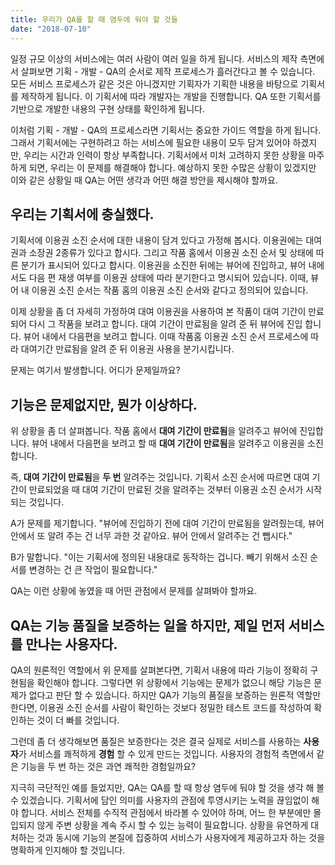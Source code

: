 ```yaml
---
title: 우리가 QA를 할 때 염두에 둬야 할 것들
date: "2018-07-10"
---
```


일정 규모 이상의 서비스에는 여러 사람이 여러 일을 하게 됩니다. 서비스의 제작 측면에서 살펴보면 기획 - 개발 - QA의 순서로 제작 프로세스가 흘러간다고 볼 수 있습니다. 모든 서비스 프로세스가 같은 것은 아니겠지만 기획자가 기획한 내용을 바탕으로 기획서를 제작하게 됩니다. 이 기획서에 따라 개발자는 개발을 진행합니다. QA 또한 기획서를 기반으로 개발한 내용의 구현 상태를 확인하게 됩니다.

이처럼 기획 - 개발 - QA의 프로세스라면 기획서는 중요한 가이드 역할을 하게 됩니다. 그래서 기획서에는 구현하려고 하는 서비스에 필요한 내용이 모두 담겨 있어야 하겠지만, 우리는 시간과 인력이 항상 부족합니다. 기획서에서 미처 고려하지 못한 상황을 마주하게 되면, 우리는 이 문제를 해결해야 합니다. 예상하지 못한 수많은 상황이 있겠지만 이와 같은 상황일 때 QA는 어떤 생각과 어떤 해결 방안을 제시해야 할까요. 

## 우리는 기획서에 충실했다.  

기획서에 이용권 소진 순서에 대한 내용이 담겨 있다고 가정해 봅시다. 이용권에는 대여권과 소장권 2종류가 있다고 합시다. 그리고 작품 홈에서 이용권 소진 순서 및 상태에 따른 분기가 표시되어 있다고 합시다. 이용권을 소진한 뒤에는 뷰어에 진입하고, 뷰어 내에서도 다음 편 재생 여부를 이용권 상태에 따라 분기한다고 명시되어 있습니다. 이때, 뷰어 내 이용권 소진 순서는 작품 홈의 이용권 소진 순서와 같다고 정의되어 있습니다. 

이제 상황을 좀 더 자세히 가정하여 대여 이용권을 사용하여 본 작품이 대여 기간이 만료되어 다시 그 작품을 보려고 합니다. 대여 기간이 만료됨을 알려 준 뒤 뷰어에 진입 합니다. 뷰어 내에서 다음편을 보려고 합니다. 이때 작품홈 이용권 소진 순서 프로세스에 따라 대여기간 만료됨을 알려 준 뒤 이용권 사용을 분기시킵니다. 

문제는 여기서 발생합니다. 어디가 문제일까요? 

## 기능은 문제없지만, 뭔가 이상하다. 

위 상황을 좀 더 살펴봅니다. 작품 홈에서 **대여 기간이 만료됨**을 알려주고 뷰어에 진입합니다. 뷰어 내에서 다음편을 보려고 할 때 **대여 기간이 만료됨**을 알려주고 이용권을 소진합니다. 

즉, **대여 기간이 만료됨**을 **두 번** 알려주는 것입니다. 기획서 소진 순서에 따르면 대여 기간이 만료되었을 때 대여 기간이 만료된 것을 알려주는 것부터 이용권 소진 순서가 시작되는 것입니다. 

A가 문제를 제기합니다. "뷰어에 진입하기 전에 대여 기간이 만료됨을 알려줬는데, 뷰어 안에서 또 알려 주는 건 너무 과한 것 같아요. 뷰어 안에서 알려주는 건 뺍시다."

B가 말합니다. "이는 기획서에 정의된 내용대로 동작하는 겁니다. 빼기 위해서 소진 순서를 변경하는 건 큰 작업이 필요합니다." 

QA는 이런 상황에 놓였을 때 어떤 관점에서 문제를 살펴봐야 할까요.

## QA는 기능 품질을 보증하는 일을 하지만, 제일 먼저 서비스를 만나는 사용자다. 

QA의 원론적인 역할에서 위 문제를 살펴본다면, 기획서 내용에 따라 기능이 정확히 구현됨을 확인해야 합니다. 그렇다면 위 상황에서 기능에는 문제가 없으니 해당 기능은 문제가 없다고 판단 할 수 있습니다. 하지만 QA가 기능의 품질을 보증하는 원론적 역할만 한다면, 이용권 소진 순서를 사람이 확인하는 것보다 정밀한 테스트 코드를 작성하여 확인하는 것이 더 빠를 것입니다. 

그런데 좀 더 생각해보면 품질은 보증한다는 것은 결국 실제로 서비스를 사용하는 **사용자**가 서비스를 쾌적하게 **경험** 할 수 있게 만드는 것입니다. 사용자의 경험적 측면에서 같은 기능을 두 번 하는 것은 과연 쾌적한 경험일까요? 

지극히 극단적인 예를 들었지만, QA는 QA를 할 때 항상 염두에 둬야 할 것을 생각 해 볼 수 있겠습니다. 기획서에 담인 의미를 사용자의 관점에 투영시키는 노력을 끊임없이 해야 합니다. 서비스 전체를 수직적 관점에서 바라볼 수 있어야 하며, 어느 한 부분에만 몰입되지 않게 주변 상황을 계속 주시 할 수 있는 능력이 필요합니다. 상황을 유연하게 대처하는 것과 동시에 기능의 본질에 집중하여 서비스가 사용자에게 제공하고자 하는 것을 명확하게 인지해야 할 것입니다.
